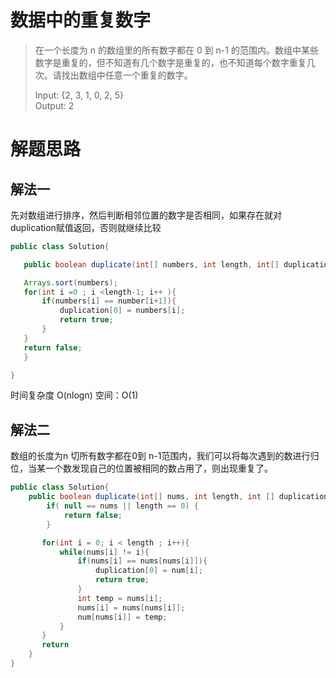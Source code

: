# 数据中的重复数字
> 在一个长度为 n 的数组里的所有数字都在 0 到 n-1 的范围内。数组中某些数字是重复的，但不知道有几个数字是重复的，也不知道每个数字重复几次。请找出数组中任意一个重复的数字。
> 
> Input: {2, 3, 1, 0, 2, 5}  
> Output: 2

# 解题思路

## 解法一
 先对数组进行排序，然后判断相邻位置的数字是否相同，如果存在就对duplication赋值返回，否则就继续比较
 
 ``` java
public class Solution{

    public boolean duplicate(int[] numbers, int length, int[] duplication){

    Arrays.sort(numbers);
    for(int i =0 ; i <length-1; i++ ){
        if(numbers[i] == number[i+1]){
            duplication[0] = numbers[i];
            return true;
        }
    }
    return false;
    }

}
 ```
 时间复杂度 O(nlogn) 空间：O(1)

 ## 解法二

 数组的长度为n 切所有数字都在0到 n-1范围内，我们可以将每次遇到的数进行归位，当某一个数发现自己的位置被相同的数占用了，则出现重复了。
 ``` java
 public class Solution{
     public boolean duplicate(int[] nums, int length, int [] duplication){
         if( null == nums || length == 0) {
             return false;
         }

        for(int i = 0; i < length ; i++){
            while(nums[i] != i){
                if(nums[i] == nums[nums[i]]){
                    duplication[0] = num[i];
                    return true;
                }
                int temp = nums[i];
                nums[i] = nums[nums[i]];
                num[nums[i]] = temp;
            }
        }
        return
     }
 }
 ```

